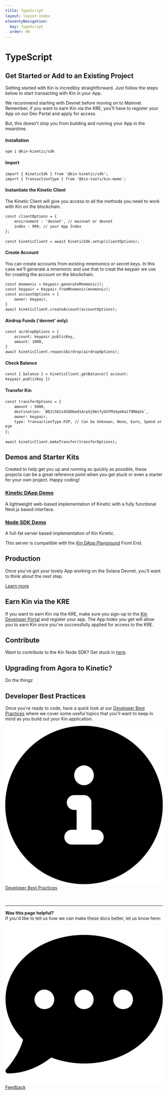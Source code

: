```yaml
---
title: TypeScript
layout: layout-index
eleventyNavigation:
  key: TypeScript
  order: 09
---
```

# TypeScript


## Get Started or Add to an Existing Project

Getting started with Kin is incredibly straightforward. Just follow the steps below to start transacting with Kin in your App.

We recommend starting with Devnet before moving on to Mainnet. Remember, if you want to earn Kin via the KRE, you'll have to register your App on our Dev Portal and apply for access. 

But, this doesn't stop you from building and running your App in the meantime.

#### Installation
```
npm i @kin-kinetic/sdk
```

#### Import
```JS
import { KineticSdk } from '@kin-kinetic/sdk';
import { TransactionType } from '@kin-tools/kin-memo';
```
#### Instantiate the Kinetic Client
The Kinetic Client will give you access to all the methods you need to work with Kin on the blockchain.
```JS
const clientOptions = {
    environment : 'devnet', // mainnet or devnet
    index : 999, // your App Index
};

const kineticClient = await KineticSdk.setup(clientOptions);
```
#### Create Account
You can create accounts from existing mnemonics or secret keys. In this case we'll generate a mnemonic and use that to creat the keypair we use for creating the account on the blockchain.
```JS
const mnemonic = Keypair.generateMnemonic();
const keypair = Keypair.fromMnemonic(mnemonic);
const accountOptions = {
    owner: keypair,
}
await kineticClient.createAccount(accountOptions);
```
#### Airdrop Funds ('devnet' only)
```JS
const airdropOptions = {
    account: keypair.publicKey,
    amount: 1000,
}
await kineticClient.requestAirdrop(airdropOptions);
```
#### Check Balance
```JS
const { balance } = kineticClient.getBalance({ account: keypair.publicKey })
```
#### Transfer Kin
```JS
const transferOptions = {
    amount : 5000,
    destination: `BQJi5K2s4SDDbed1ArpXjb6n7yVUfM34ym9a179MAqVo`,
    owner: keypair,
    type: TransactionType.P2P, // Can be Unknown, None, Earn, Spend or P2P
};

await kineticClient.makeTransfer(transferOptions);
```

## Demos and Starter Kits
Created to help get you up and running as quickly as possible, these projects can be a great reference point when you get stuck or even a starter for your own project. Happy coding!

### [Kinetic DApp Demo](https://github.com/kin-starters/kin-dapp-kinetic)
A lightweight web-based implementation of Kinetic with a fully functional Next.js based interface.

### [Node SDK Demo](https://github.com/kin-starters/kin-demo-node-sdk)
A full-fat server based implementation of Kin Kinetic. 

This server is compatible with the [Kin DApp Playground](https://github.com/kin-starters/kin-dapp-playground) Front End.

## Production
Once you've got your lovely App working on the Solana Devnet, you'll want to think about the next step.

[Learn more](/developers/production)

## Earn Kin via the KRE
If you want to earn Kin via the KRE, make sure you sign-up to the [Kin Developer Portal](https://portal.kin.org/) and register your app. The App Index you get will allow you to earn Kin once you've successfully applied for access to the KRE.

## Contribute
Want to contribute to the Kin Node SDK? Get stuck in [here](https://github.com/kinecosystem/kin-node).

## Upgrading from Agora to Kinetic?
Do the thingz

## Developer Best Practices

Once you're ready to code, have a quick look at our [Developer Best Practices](/essentials/best-practices) where we cover some useful topics that you'll want to keep in mind as you build out your Kin application.

<div class='essentials'>
  <a href='/essentials/best-practices/'><div class='essential'>
    <img class='essential-icon' alt='Developer' src='../essentials/images/circle-info-solid.svg'>
    <span class='essential-text'>Developer Best Practices</span>
  </div></a>
</div>

<br/>
<br/>

***
**Was this page helpful?**<br/>
If you'd like to tell us how we can make these docs better, let us know here:

<div class='contacts'>
  <a href='https://forms.gle/qhjcDJR59v8RJsaY7' target='_blank'><div class='contact'>
    <img class='contact-icon' alt='Developer' src='../essentials/images/comment-dots-solid.svg'>
    <span class='contact-text'>Feedback</span>
  </div></a>
</div>
